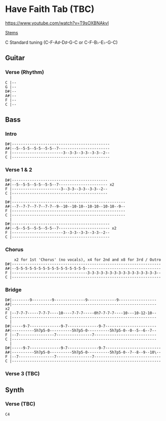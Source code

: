 
# Have Faith Tab (TBC)

<https://www.youtube.com/watch?v=T9sOXBNAkvI>

[Stems](https://drive.google.com/drive/folders/13c1yq8osK5WIbDPz-fcJ3Ah7Xdkf9bmy?usp=sharing)

C Standard tuning (C-F-A♯-D♯-G-C or C-F-B♭-E♭-G-C)

## Guitar
  
### Verse (Rhythm)

    C |--
    G |--
    D#|--
    A#|--
    F |--
    C |--

## Bass

### Intro

    D#|--------------------------------------------
    A#|--5--5-5--5-5--5-5--7-----------------------
    F |-----------------------3--3-3--3-3--3-3--2--
    C |--------------------------------------------

### Verse 1 & 2

    D#|-------------------------------------------
    A#|--5--5-5--5-5--5-5--7---------------------- x2
    F |----------------------3--3-3--3-3--3-3--2--
    C |-------------------------------------------
      |
    D#|---------------------------------------------------
    A#|--7--7-7--7-7--7-7--9--10--10-10--10-10--10-10--9--
    F |---------------------------------------------------
    C |---------------------------------------------------
      |
    D#|--------------------------------------------
    A#|--5--5-5--5-5--5-5--7----------------------- x2
    F |-----------------------3--3-3--3-3--3-3--2--
    C |--------------------------------------------

### Chorus

        x2 for 1st 'Chorus' (no vocals), x4 for 2nd and x8 for 3rd / Outro
    D#|-------------------------------------------------------------------
    A#|--5-5-5-5-5-5-5-5-5-5-5-5-5-5-5-5----------------------------------
    F |----------------------------------3-3-3-3-3-3-3-3-3-3-3-3-3-3-3-3--
    C |-------------------------------------------------------------------

### Bridge

    D#|--------9---------9--------------9-------------9-----------------
    A#|----------------------------------------------------------------- x2
    F |--7-7-7-----7-7-7----10----7-7-7-----0h7-7-7-7----10---10-12-10--
    C |-----------------------------------------------------------------
      |
    D#|-----9-7--------------9-7--------------9-7-----------------------
    A#|----------5h7p5-0----------5h7p5-0----------5h7p5-0--0--5--6--7--
    F |--7----------------7----------------7----------------------------
    C |-----------------------------------------------------------------
      |
    D#|-----9-7--------------9-7--------------9-7-------------------------
    A#|----------5h7p5-0----------5h7p5-0----------5h7p5-0--7--8--9--10\--
    F |--7----------------7----------------7------------------------------
    C |-------------------------------------------------------------------

### Verse 3 (TBC)



## Synth

### Verse (TBC)

    C4

